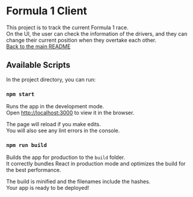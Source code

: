 # Formula 1 Client

This project is to track the current Formula 1 race.  
On the UI, the user can check the information of the drivers, and they can change their current position when they overtake each other.  
[Back to the main README](../README.md)  

## Available Scripts

In the project directory, you can run:  

### `npm start`

Runs the app in the development mode.  
Open [http://localhost:3000](http://localhost:3000) to view it in the browser.  

The page will reload if you make edits.  
You will also see any lint errors in the console.  

### `npm run build`

Builds the app for production to the `build` folder.  
It correctly bundles React in production mode and optimizes the build for the best performance.  

The build is minified and the filenames include the hashes.  
Your app is ready to be deployed!  
